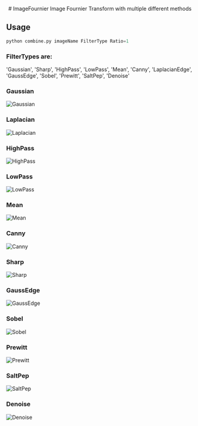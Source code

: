 <p align="center">
# ImageFournier
Image Fournier Transform with multiple different methods


## Usage

```python
python combine.py imageName FilterType Ratio=1
```
### FilterTypes are:

'Gaussian', 'Sharp', 'HighPass', 'LowPass', 'Mean', 
'Canny', 'LaplacianEdge', 'GaussEdge', 'Sobel', 'Prewitt',
'SaltPep', 'Denoise'

</p>

### Gaussian
![Gaussian](/images/edited/GaussianFilter.png)

### Laplacian
![Laplacian](/images/edited/LaplacianOfGaussianFilter.png)

### HighPass
![HighPass](/images/edited/HighPassFilter.png)

### LowPass
![LowPass](/images/edited/LowPassFilter.png)

### Mean
![Mean](/images/edited/MeanFilter.png)

### Canny
![Canny](/images/edited/CannyEdgeDetection.png)

### Sharp
![Sharp](/images/edited/SharpeningHighPass.png)

### GaussEdge
![GaussEdge](/images/edited/GaussianEdgeDetection.png)

### Sobel
![Sobel](/images/edited/SobelFilter.png)

### Prewitt
![Prewitt](/images/edited/PrewittFilter.png)

### SaltPep
![SaltPep](/images/edited/salt_pepper_noise.png)

### Denoise
![Denoise](/images/edited/Denoise.png)
